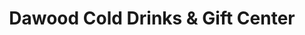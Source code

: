 ---
title: "Dawood Cold Drinks & Gift Center"
url: /khuzdar/dawood-cold-drinks-und-gift-center/
shop: Dorfladen
---